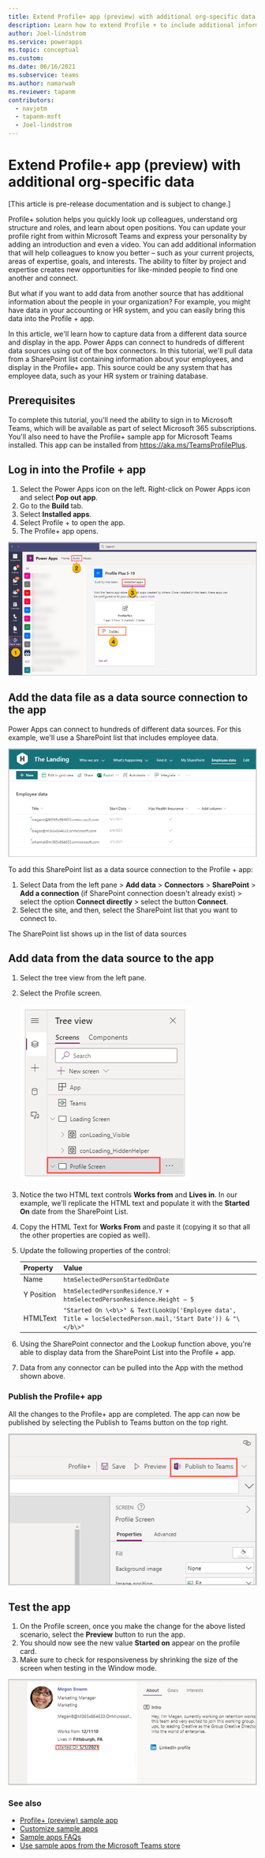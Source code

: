 ```yaml
---
title: Extend Profile+ app (preview) with additional org-specific data
description: Learn how to extend Profile + to include additional information from your company.
author: Joel-lindstrom
ms.service: powerapps
ms.topic: conceptual
ms.custom: 
ms.date: 06/16/2021
ms.subservice: teams
ms.author: namarwah
ms.reviewer: tapanm
contributors:
  - navjotm
  - tapanm-msft
  - Joel-lindstrom
---
```

# Extend Profile+ app (preview) with additional org-specific data

[This article is pre-release documentation and is subject to change.]

Profile+ solution helps you quickly look up colleagues, understand org structure and roles, and learn about open positions. You can update your profile right from within Microsoft Teams and express your personality by adding an introduction and even a video. You can add additional information that will help colleagues to know you better – such as your current projects, areas of expertise, goals, and interests. The ability to filter by project and expertise creates new opportunities for like-minded people to find one another and connect.

But what if you want to add data from another source that has additional information about the people in your organization? For example, you might have data in your accounting or HR system, and you can easily bring this data into the Profile + app.

In this article, we'll learn how to capture data from a different data source and display in the app. Power Apps can connect to hundreds of different data sources using out of the box connectors. In this tutorial, we'll pull data from a SharePoint list containing information about your employees, and display in the Profile+ app. This source could be any system that has employee data, such as your HR system or training database.

## Prerequisites

To complete this tutorial, you'll need the ability to sign in to Microsoft Teams, which will be available as part of select Microsoft 365 subscriptions. You'll also need to have the Profile+ sample app for Microsoft Teams installed. This app can be installed from https://aka.ms/TeamsProfilePlus.

## Log in into the Profile + app

1.  Select the Power Apps icon on the left. Right-click on Power Apps icon and select **Pop out app**.
2.  Go to the **Build** tab.
3.  Select **Installed apps**.
4.  Select Profile + to open the app.
5.  The Profile+ app opens.

![Opening Profile +.](media/profile-plus-org-specific/profile-tile.png "Opening Profile +")

## Add the data file as a data source connection to the app

Power Apps can connect to hundreds of different data sources. For this example, we'll use a SharePoint list that includes employee data.

![SharePoint list.](media/profile-plus-org-specific/sharepoint-site.png "SharePoint list")

To add this SharePoint list as a data source connection to the Profile + app:

1. Select Data from the left pane > **Add data** > **Connectors** > **SharePoint** > **Add a connection** (if SharePoint connection doesn't already exist) > select the option **Connect directly** > select the button **Connect**.
1.  Select the site, and then, select the SharePoint list that you want to connect to.

The SharePoint list shows up in the list of data sources

## Add data from the data source to the app

1.  Select the tree view from the left pane.
1.  Select the Profile screen.

    ![Profile screen.](media/profile-plus-org-specific/profile-screen.png "Profile screen")

1. Notice the two HTML text controls **Works from**  and **Lives in**. In our example, we'll replicate the HTML text and populate it with the **Started On** date from the SharePoint List.
1. Copy the HTML Text for **Works From** and paste it (copying it so that all the other properties are copied as well).
1. Update the following properties of the control:

   | Property   | Value                                                        |
   | ---------- | ------------------------------------------------------------ |
   | Name       | `htmSelectedPersonStartedOnDate`                               |
   | Y Position | `htmSelectedPersonResidence.Y + htmSelectedPersonResidence.Height – 5` |
   | HTMLText | `"Started On \<b\>" & Text(LookUp('Employee data', Title = locSelectedPerson.mail,'Start Date')) & "\</b\>"` |

1. Using the SharePoint connector and the Lookup function above, you're able to display data from the SharePoint List into the Profile + app.
1. Data from any connector can be pulled into the App with the method shown above.

### Publish the Profile+ app

All the changes to the Profile+ app are completed. The app can now be published by selecting the Publish to Teams button on the top right.

![Publish the app.](media/profile-plus-org-specific/publish-to-teams.png "Publish the app")

## Test the app

1.  On the Profile screen, once you make the change for the above listed scenario, select the **Preview** button to run the app.
1.  You should now see the new value **Started on** appear on the profile card.
1.  Make sure to check for responsiveness by shrinking the size of the screen when testing in the Window mode.

![Started on.](media/profile-plus-org-specific/after.png "Started on")

### See also

- [Profile+ (preview) sample app](profile-app.md)
- [Customize sample apps](customize-sample-apps.md)
- [Sample apps FAQs](sample-apps-faqs.md)
- [Use sample apps from the Microsoft Teams store](use-sample-apps-from-teams-store.md)
